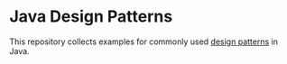 # Java Design Patterns

This repository collects examples for commonly used [design patterns] in Java.

[design patterns]: https://en.wikipedia.org/wiki/Software_design_pattern
